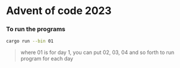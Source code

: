 # Advent of code 2023

### To run the programs

```sh
cargo run --bin 01
```
> where 01 is for day 1, you can put 02, 03, 04 and so forth to run program for each day
